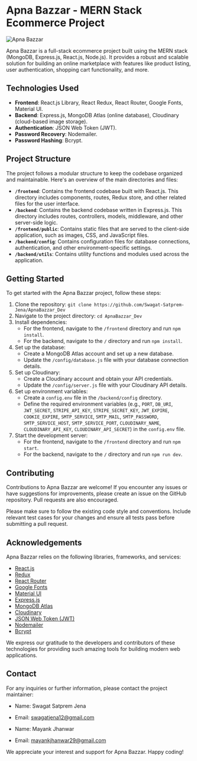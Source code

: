 # Apna Bazzar - MERN Stack Ecommerce Project

![Apna Bazzar](https://res.cloudinary.com/dqn5lkgj7/image/upload/v1689670281/Apna-Bazzar-Home_akfrp2.png)

Apna Bazzar is a full-stack ecommerce project built using the MERN stack (MongoDB, Express.js, React.js, Node.js). It provides a robust and scalable solution for building an online marketplace with features like product listing, user authentication, shopping cart functionality, and more.

## Technologies Used

- **Frontend**: React.js Library, React Redux, React Router, Google Fonts, Material UI.
- **Backend**: Express.js, MongoDB Atlas (online database), Cloudinary (cloud-based image storage).
- **Authentication**: JSON Web Token (JWT).
- **Password Recovery**: Nodemailer.
- **Password Hashing**: Bcrypt.

## Project Structure

The project follows a modular structure to keep the codebase organized and maintainable. Here's an overview of the main directories and files:

- **`/frontend`**: Contains the frontend codebase built with React.js. This directory includes components, routes, Redux store, and other related files for the user interface.
- **`/backend`**: Contains the backend codebase written in Express.js. This directory includes routes, controllers, models, middleware, and other server-side logic.
- **`/frontend/public`**: Contains static files that are served to the client-side application, such as images, CSS, and JavaScript files.
- **`/backend/config`**: Contains configuration files for database connections, authentication, and other environment-specific settings.
- **`/backend/utils`**: Contains utility functions and modules used across the application.

## Getting Started

To get started with the Apna Bazzar project, follow these steps:

1. Clone the repository: `git clone https://github.com/Swagat-Satprem-Jena/ApnaBazzar_Dev`
2. Navigate to the project directory: `cd ApnaBazzar_Dev`
3. Install dependencies:
   - For the frontend, navigate to the `/frontend` directory and run `npm install`.
   - For the backend, navigate to the `/` directory and run `npm install`.
4. Set up the database:
   - Create a MongoDB Atlas account and set up a new database.
   - Update the `/config/database.js` file with your database connection details.
5. Set up Cloudinary:
   - Create a Cloudinary account and obtain your API credentials.
   - Update the `/config/server.js` file with your Cloudinary API details.
6. Set up environment variables:
   - Create a `config.env` file in the `/backend/config` directory.
   - Define the required environment variables (e.g., `PORT`, `DB_URI`, `JWT_SECRET`, `STRIPE_API_KEY`, `STRIPE_SECRET_KEY`, `JWT_EXPIRE`, `COOKIE_EXPIRE`, `SMTP_SERVICE`, `SMTP_MAIL`, `SMTP_PASSWORD`, `SMTP_SERVICE_HOST`, `SMTP_SERVICE_PORT`, `CLOUDINARY_NAME`, `CLOUDINARY_API_KEY`, `CLOUDINARY_API_SECRET`) in the `config.env` file.
7. Start the development server:
   - For the frontend, navigate to the `/frontend` directory and run `npm start`.
   - For the backend, navigate to the `/` directory and run `npm run dev`.

## Contributing

Contributions to Apna Bazzar are welcome! If you encounter any issues or have suggestions for improvements, please create an issue on the GitHub repository. Pull requests are also encouraged.

Please make sure to follow the existing code style and conventions. Include relevant test cases for your changes and ensure all tests pass before submitting a pull request.

## Acknowledgements

Apna Bazzar relies on the following libraries, frameworks, and services:

- [React.js](https://reactjs.org/)
- [Redux](https://redux.js.org/)
- [React Router](https://reactrouter.com/)
- [Google Fonts](https://fonts.google.com/)
- [Material UI](https://material-ui.com/)
- [Express.js](https://expressjs.com/)
- [MongoDB Atlas](https://www.mongodb.com/cloud/atlas)
- [Cloudinary](https://cloudinary.com/)
- [JSON Web Token (JWT)](https://jwt.io/)
- [Nodemailer](https://nodemailer.com/)
- [Bcrypt](https://github.com/kelektiv/node.bcrypt.js/)

We express our gratitude to the developers and contributors of these technologies for providing such amazing tools for building modern web applications.

## Contact

For any inquiries or further information, please contact the project maintainer:

- Name: Swagat Satprem Jena
- Email: swagatjena12@gmail.com

- Name: Mayank Jhanwar
- Email: mayankjhanwar29@gmail.com

We appreciate your interest and support for Apna Bazzar. Happy coding!
